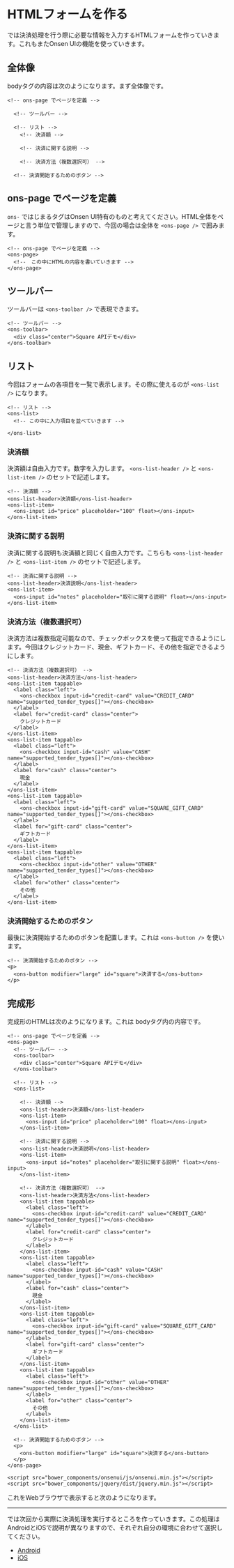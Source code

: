 # HTMLフォームを作る

では決済処理を行う際に必要な情報を入力するHTMLフォームを作っていきます。これもまたOnsen UIの機能を使っていきます。

## 全体像

bodyタグの内容は次のようになります。まず全体像です。

```
<!-- ons-page でページを定義 -->

  <!-- ツールバー -->
  
  <!-- リスト -->
    <!-- 決済額 -->
    
    <!-- 決済に関する説明 -->
    
    <!-- 決済方法（複数選択可） -->
    
  <!-- 決済開始するためのボタン -->
```

## ons-page でページを定義

`ons-` ではじまるタグはOnsen UI特有のものと考えてください。HTML全体をページと言う単位で管理しますので、今回の場合は全体を `<ons-page />` で囲みます。

```
<!-- ons-page でページを定義 -->
<ons-page>
  <!--　この中にHTMLの内容を書いていきます -->
</ons-page>
```

## ツールバー

ツールバーは `<ons-toolbar />` で表現できます。

```
<!-- ツールバー -->
<ons-toolbar>
  <div class="center">Square APIデモ</div>
</ons-toolbar>
```

## リスト

今回はフォームの各項目を一覧で表示します。その際に使えるのが `<ons-list />` になります。

```
<!-- リスト -->
<ons-list>
  <!-- この中に入力項目を並べていきます -->
  
</ons-list>
```

### 決済額

決済額は自由入力です。数字を入力します。 `<ons-list-header />` と `<ons-list-item />` のセットで記述します。

```
<!-- 決済額 -->
<ons-list-header>決済額</ons-list-header>
<ons-list-item>
  <ons-input id="price" placeholder="100" float></ons-input>
</ons-list-item>
```

### 決済に関する説明

決済に関する説明も決済額と同じく自由入力です。こちらも `<ons-list-header />` と `<ons-list-item />` のセットで記述します。

```
<!-- 決済に関する説明 -->
<ons-list-header>決済説明</ons-list-header>
<ons-list-item>
  <ons-input id="notes" placeholder="取引に関する説明" float></ons-input>
</ons-list-item>
```

### 決済方法（複数選択可）

決済方法は複数指定可能なので、チェックボックスを使って指定できるようにします。今回はクレジットカード、現金、ギフトカード、その他を指定できるようにします。

```
<!-- 決済方法（複数選択可） -->
<ons-list-header>決済方法</ons-list-header>
<ons-list-item tappable>
  <label class="left">
    <ons-checkbox input-id="credit-card" value="CREDIT_CARD" name="supported_tender_types[]"></ons-checkbox>
  </label>
  <label for="credit-card" class="center">
    クレジットカード
  </label>
</ons-list-item>
<ons-list-item tappable>
  <label class="left">
    <ons-checkbox input-id="cash" value="CASH" name="supported_tender_types[]"></ons-checkbox>
  </label>
  <label for="cash" class="center">
    現金
  </label>
</ons-list-item>
<ons-list-item tappable>
  <label class="left">
    <ons-checkbox input-id="gift-card" value="SQUARE_GIFT_CARD" name="supported_tender_types[]"></ons-checkbox>
  </label>
  <label for="gift-card" class="center">
    ギフトカード
  </label>
</ons-list-item>
<ons-list-item tappable>
  <label class="left">
    <ons-checkbox input-id="other" value="OTHER" name="supported_tender_types[]"></ons-checkbox>
  </label>
  <label for="other" class="center">
    その他
  </label>
</ons-list-item>
```

### 決済開始するためのボタン

最後に決済開始するためのボタンを配置します。これは `<ons-button />` を使います。

```
<!-- 決済開始するためのボタン -->
<p>
  <ons-button modifier="large" id="square">決済する</ons-button>
</p>
```

## 完成形

完成形のHTMLは次のようになります。これは bodyタグ内の内容です。

```
<!-- ons-page でページを定義 -->
<ons-page>
  <!-- ツールバー -->
  <ons-toolbar>
    <div class="center">Square APIデモ</div>
  </ons-toolbar>
  
  <!-- リスト -->
  <ons-list>
    
    <!-- 決済額 -->
    <ons-list-header>決済額</ons-list-header>
    <ons-list-item>
      <ons-input id="price" placeholder="100" float></ons-input>
    </ons-list-item>
    
    <!-- 決済に関する説明 -->
    <ons-list-header>決済説明</ons-list-header>
    <ons-list-item>
      <ons-input id="notes" placeholder="取引に関する説明" float></ons-input>
    </ons-list-item>
    
    <!-- 決済方法（複数選択可） -->
    <ons-list-header>決済方法</ons-list-header>
    <ons-list-item tappable>
      <label class="left">
        <ons-checkbox input-id="credit-card" value="CREDIT_CARD" name="supported_tender_types[]"></ons-checkbox>
      </label>
      <label for="credit-card" class="center">
        クレジットカード
      </label>
    </ons-list-item>
    <ons-list-item tappable>
      <label class="left">
        <ons-checkbox input-id="cash" value="CASH" name="supported_tender_types[]"></ons-checkbox>
      </label>
      <label for="cash" class="center">
        現金
      </label>
    </ons-list-item>
    <ons-list-item tappable>
      <label class="left">
        <ons-checkbox input-id="gift-card" value="SQUARE_GIFT_CARD" name="supported_tender_types[]"></ons-checkbox>
      </label>
      <label for="gift-card" class="center">
        ギフトカード
      </label>
    </ons-list-item>
    <ons-list-item tappable>
      <label class="left">
        <ons-checkbox input-id="other" value="OTHER" name="supported_tender_types[]"></ons-checkbox>
      </label>
      <label for="other" class="center">
        その他
      </label>
    </ons-list-item>
  </ons-list>
  
  <!-- 決済開始するためのボタン -->
  <p>
    <ons-button modifier="large" id="square">決済する</ons-button>
  </p>
</ons-page>

<script src="bower_components/onsenui/js/onsenui.min.js"></script>
<script src="bower_components/jquery/dist/jquery.min.js"></script>
```

これをWebブラウザで表示すると次のようになります。


----

では次回から実際に決済処理を実行するところを作っていきます。この処理はAndroidとiOSで説明が異なりますので、それぞれ自分の環境に合わせて選択してください。

- [Android](./2-3-1.md)
- [iOS](./2-3-2.md)

